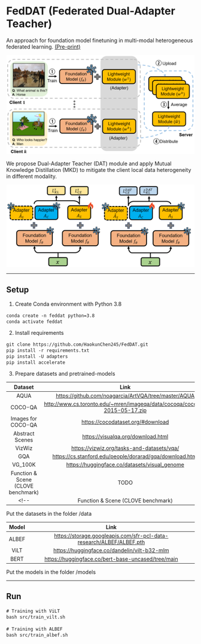 # FedDAT (Federated Dual-Adapter Teacher)

An approach for foundation model finetuning in multi-modal heterogeneous federated learning. [(Pre-print)](https://arxiv.org/pdf/2308.12305.pdf)

![Problem Setup](/assets/fedvqa.png "Magic Gardens")

We propose Dual-Adapter Teacher (DAT) module and apply Mutual Knowledge Distillation (MKD) to mitigate the client local data heterogeneity in different modality.

![Method](/assets/dat.png "Method")


---

## Setup

1. Create Conda environment with Python 3.8

```
conda create -n feddat python=3.8
conda activate feddat
```

2. Install requirements

```
git clone https://github.com/HaokunChen245/FedDAT.git
pip install -r requirements.txt
pip install -U adapters
pip install accelerate
```
3. Prepare datasets and pretrained-models

| Dataset | Link |
| :----:|  :----: |
| AQUA | https://github.com/noagarcia/ArtVQA/tree/master/AQUA |
| COCO-QA | http://www.cs.toronto.edu/~mren/imageqa/data/cocoqa/cocoqa-2015-05-17.zip |
| Images for COCO-QA | https://cocodataset.org/#download |
| Abstract Scenes | https://visualqa.org/download.html |
| VizWiz | https://vizwiz.org/tasks-and-datasets/vqa/ |
| GQA | https://cs.stanford.edu/people/dorarad/gqa/download.html |
| VG_100K | https://huggingface.co/datasets/visual_genome |
| Function & Scene (CLOVE benchmark) | TODO |
<!-- | Function & Scene (CLOVE benchmark) | https://github.com/showlab/CLVQA?tab=readme-ov-file | -->

Put the datasets in the folder /data

| Model | Link |
| :----:|  :----: |
| ALBEF | https://storage.googleapis.com/sfr-pcl-data-research/ALBEF/ALBEF.pth |
| ViLT | https://huggingface.co/dandelin/vilt-b32-mlm |
| BERT | https://huggingface.co/bert-base-uncased/tree/main |

Put the models in the folder /models

---

## Run

```
# Training with ViLT
bash src/train_vilt.sh

# Training with ALBEF
bash src/train_albef.sh
```



